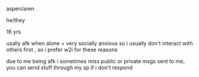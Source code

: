 aspen/aren

he/they

16 yrs

usally afk when alone + very socially anxious so i usually don't interact with others first , so i prefer w2i for these reasons

due to me being afk i sometimes miss public or private msgs sent to me, you can send stuff through my sp if i don't respond
